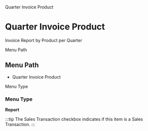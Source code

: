 
Quarter Invoice Product
# Quarter Invoice Product


Invoice Report by Product per Quarter

Menu Path
## Menu Path



- Quarter Invoice Product

Menu Type
### Menu Type

**Report**

:::tip
The Sales Transaction checkbox indicates if this item is a Sales Transaction.
:::
